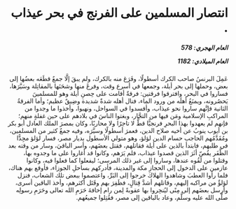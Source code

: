 <h1 dir="rtl">انتصار المسلمين على الفرنج في بحر عيذاب .</h1>

<h5 dir="rtl">العام الهجري:  578

العام الميلادي: 1182

</h5>

<p dir="rtl">عَمِلَ البرنسُ صاحب الكرك أسطولًا، وفَرَغ منه بالكرك، ولم يبقَ إلَّا جمعٌ قطَعَه بعضُها إلى بعض، وحملها إلى بحر أيلة، وجمعها في أسرع وقت، وفرغَ منها وشحَنَها بالمقاتِلة وسَيَّرَها، فساروا في البحر، وافترقوا فرقتين: فرقةٌ أقامت على حِصنِ أيلة وهو للمسلمينَ يَحصُرونه، ويمنَعُ أهلَه من ورود الماء، فنال أهله شدةٌ شديدة وضِيقٌ عظيم؛ وأما الفرقةُ الثانية فإنَّهم ساروا نحو عيذاب، وأفسدوا في السواحل، ونهبوا، وأخذوا ما وجدوا من المراكبِ الإسلامية ومَن فيها من التجَّار، وبغتوا الناسَ في بلادهم على حين غفلةٍ منهم؛ فإنهم لم يعهدوا بهذا البحرِ فرنجيًّا قطُّ لا تاجرًا ولا محاربًا، وكان بمصرَ الملك العادل أبو بكر بن أيوب ينوبُ عن أخيه صلاح الدين، فعمرَ أسطولًا وسيَّرَه، وفيه جمعٌ كثير من المسلمين، ومُقَدَّمُهم الحاجب حسام الدين لؤلؤ، وهو متولي الأسطول بديار مصر، فسار لؤلؤ مجِدًّا في طلبهم، فابتدأ بالذين على أيلة فقاتلهم، فقتل بعضَهم، وأسر الباقيَ، وسار من وقته بعد الظَّفَر يقُصّ أثَرَ الذين قصدوا عيذاب، فلم يَرَهم، وكانوا قد أغاروا على ما وجدوه بها، وقتلوا من لَقُوه عندها، وساروا إلى غير ذلك المرسى؛ ليفعلوا كما فعلوا فيه، وكانوا عازمين على الدخول إلى الحجاز مكة والمدينة، فأدركهم بساحلِ الجوزاء، فأوقع بهم هناك، فلما رأوا العطبَ وشاهدوا الهلاكَ خرجوا إلى البَرِّ، واعتصموا ببعض تلك الشعاب، فنزل لؤلؤٌ من مراكبه إليهم، وقاتلهم أشدَّ قِتالٍ، فظَفِرَ بهم وقَتَل أكثرهم، وأخذ الباقين أسرى، وأرسل بعضَهم إلى مِنًى ليُنحِروا بها عقوبةً لِمن رام إخافةَ حَرَمِ الله تعالى وحَرَمِ رسولِه صلَّى الله عليه وسلَّم، وعاد بالباقين إلى مصر، فقُتِلوا جميعُهم.</p></br>
